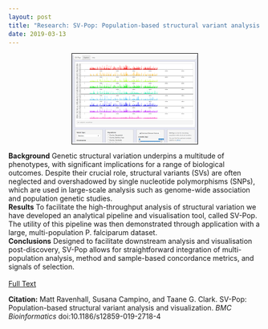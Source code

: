 ```yaml
---
layout: post
title: "Research: SV-Pop: Population-based structural variant analysis and visualization"
date: 2019-03-13
---
```


<img style="display: block; margin: 0 auto; border: 1px solid black" alt="Example SV-Pop Visualisation." hspace="20" src="/assets/highlights/highlight_svpop.png">

**Background**
Genetic structural variation underpins a multitude of phenotypes, with significant implications for a range of biological outcomes. Despite their crucial role, structural variants (SVs) are often neglected and overshadowed by single nucleotide polymorphisms (SNPs), which are used in large-scale analysis such as genome-wide association and population genetic studies.
<br>
**Results**
To facilitate the high-throughput analysis of structural variation we have developed an analytical pipeline and visualisation tool, called SV-Pop. The utility of this pipeline was then demonstrated through application with a large, multi-population P. falciparum dataset.
<br>
**Conclusions**
Designed to facilitate downstream analysis and visualisation post-discovery, SV-Pop allows for straightforward integration of multi-population analysis, method and sample-based concordance metrics, and signals of selection.
<br><br>
[Full Text](https://bmcbioinformatics.biomedcentral.com/track/pdf/10.1186/s12859-019-2718-4)
<br>
<p style="font-size=0.8em"><b>Citation:</b> Matt Ravenhall, Susana Campino, and Taane G. Clark. SV-Pop: Population-based structural variant analysis and visualization. <i>BMC Bioinformatics</i> doi:10.1186/s12859-019-2718-4</p>